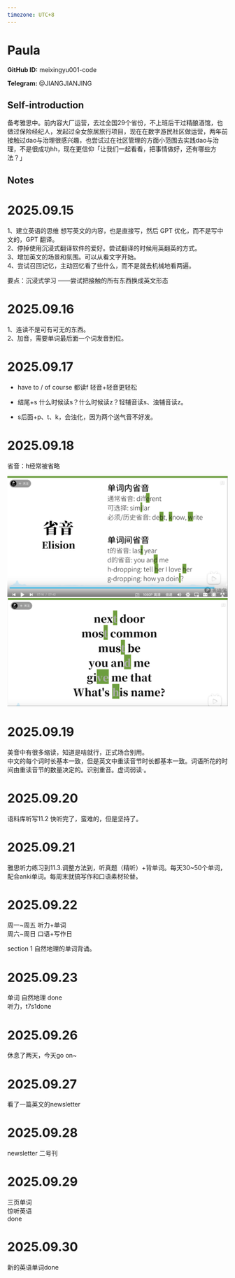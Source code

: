 ```yaml
---
timezone: UTC+8
---
```


# Paula

**GitHub ID:** meixingyu001-code

**Telegram:** @JIANGJIANJING

## Self-introduction

备考雅思中。前内容大厂运营，去过全国29个省份，不上班后干过精酿酒馆，也做过保险经纪人，发起过全女旅居旅行项目，现在在数字游民社区做运营，两年前接触过dao与治理很感兴趣，也尝试过在社区管理的方面小范围去实践dao与治理，不是很成功hh，现在更信仰「让我们一起看看，把事情做好，还有哪些方法？」

## Notes
<!-- Content_START -->
# 2025.09.15
<!-- DAILY_CHECKIN_2025-09-15_START -->
1、建立英语的思维 想写英文的内容，也是直接写，然后 GPT 优化，而不是写中文的，GPT 翻译。  
2、停掉使用沉浸式翻译软件的爱好。尝试翻译的时候用英翻英的方式。  
3、增加英文的场景和氛围。可以从看文字开始。  
4、尝试召回记忆，主动回忆看了些什么，而不是就去机械地看两遍。  
  
要点：沉浸式学习 ——尝试把接触的所有东西换成英文形态
<!-- DAILY_CHECKIN_2025-09-15_END -->


# 2025.09.16
<!-- DAILY_CHECKIN_2025-09-16_START -->
1、连读不是可有可无的东西。  
2、加音，需要单词最后面一个词发音到位。
<!-- DAILY_CHECKIN_2025-09-16_END -->


# 2025.09.17
<!-- DAILY_CHECKIN_2025-09-17_START -->
-   have to / of course 都读f 轻音+轻音更轻松
    
-   结尾+s 什么时候读s？什么时候读z？轻辅音读s、浊辅音读z。
    
-   s后面+p、t、k，会浊化，因为两个送气音不好发。
<!-- DAILY_CHECKIN_2025-09-17_END -->


# 2025.09.18
<!-- DAILY_CHECKIN_2025-09-18_START -->
省音：h经常被省略

![da643fc1-4927-4a6c-b7c3-740210d5e7c2.png](https://raw.githubusercontent.com/IntensiveCoLearning/english_3rd/main/assets/meixingyu001-code/images/2025-09-18-1758209355549-da643fc1-4927-4a6c-b7c3-740210d5e7c2.png)![7373f8a2-84c0-43a6-92bb-2508abd064d5.png](https://raw.githubusercontent.com/IntensiveCoLearning/english_3rd/main/assets/meixingyu001-code/images/2025-09-18-1758209424468-7373f8a2-84c0-43a6-92bb-2508abd064d5.png)
<!-- DAILY_CHECKIN_2025-09-18_END -->


# 2025.09.19
<!-- DAILY_CHECKIN_2025-09-19_START -->
美音中有很多缩读，知道是啥就行，正式场合别用。  
中文的每个词时长基本一致，但是英文中重读音节时长都基本一致。词语所花的时间由重读音节的数量决定的。识别重音。虚词弱读·。
<!-- DAILY_CHECKIN_2025-09-19_END -->


# 2025.09.20
<!-- DAILY_CHECKIN_2025-09-20_START -->
语料库听写11.2 快听完了，蛮难的，但是坚持了。
<!-- DAILY_CHECKIN_2025-09-20_END -->


# 2025.09.21
<!-- DAILY_CHECKIN_2025-09-21_START -->
雅思听力练习到11.3.调整方法到，听真题（精听）+背单词。每天30~50个单词，配合anki单词。每周末就搞写作和口语素材轮替。
<!-- DAILY_CHECKIN_2025-09-21_END -->


# 2025.09.22
<!-- DAILY_CHECKIN_2025-09-22_START -->
周一~周五 听力+单词  
周六~周日 口语+写作日  
  
section 1 自然地理的单词背诵。
<!-- DAILY_CHECKIN_2025-09-22_END -->


# 2025.09.23
<!-- DAILY_CHECKIN_2025-09-23_START -->
单词 自然地理 done  
听力，t7s1done
<!-- DAILY_CHECKIN_2025-09-23_END -->


# 2025.09.26
<!-- DAILY_CHECKIN_2025-09-26_START -->
休息了两天，今天go on~
<!-- DAILY_CHECKIN_2025-09-26_END -->


# 2025.09.27
<!-- DAILY_CHECKIN_2025-09-27_START -->
看了一篇英文的newsletter
<!-- DAILY_CHECKIN_2025-09-27_END -->


# 2025.09.28
<!-- DAILY_CHECKIN_2025-09-28_START -->
newsletter 二号刊
<!-- DAILY_CHECKIN_2025-09-28_END -->


# 2025.09.29
<!-- DAILY_CHECKIN_2025-09-29_START -->
三页单词  
惊听英语  
done
<!-- DAILY_CHECKIN_2025-09-29_END -->


# 2025.09.30
<!-- DAILY_CHECKIN_2025-09-30_START -->
新的英语单词done
<!-- DAILY_CHECKIN_2025-09-30_END -->
<!-- Content_END -->
